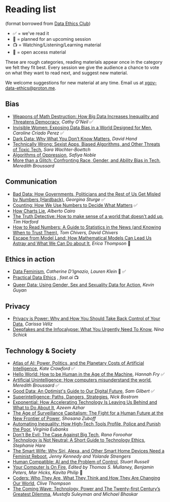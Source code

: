 # Reading list

(format borrowed from [Data Ethics Club](https://github.com/very-good-science/data-ethics-club))

- ✅ = we've read it
- 📅 = planned for an upcoming session
- 📺 = Watching/Listening/Learning material
- 💸 = open access material

These are rough categories, reading materials appear once in the category we felt they fit best.
Every session we give the audience a chance to vote on what they want to read next, and suggest new material.

We welcome suggestions for new material at any time. Email us at [xgov-data-ethics@proton.me](mailto:xgov-data-ethics@proton.me).

## Bias

- [Weapons of Math Destruction: How Big Data Increases Inequality and Threatens Democracy](https://mathbabe.org/), *Cathy O'Neil* ✅
- [Invisible Women: Exposing Data Bias in a World Designed for Men](https://carolinecriadoperez.com/book/invisible-women/), *Caroline Criado Perez* ✅
- [Dark Data: Why What You Don’t Know Matters](https://darkdata.website/), *David Hand*
- [Technically Wrong: Sexist Apps, Biased Algorithms, and Other Threats of Toxic Tech](https://www.sarawb.com/books), *Sara Wachter-Boettch*
- [Algorithms of Oppression](https://safiyaunoble.com/research-writing/), *Safiya Noble*
- [More than a Glitch: Confronting Race, Gender, and Ability Bias in Tech](https://meredithbroussard.com/books/), *Meredith Broussard*

## Communication

- [Bad Data: How Governments, Politicians and the Rest of Us Get Misled by Numbers (Hardback)](https://www.hachette.co.uk/titles/georgina-sturge/bad-data/9780349128603/), *Georgina Sturge* ✅
- [Counting: How We Use Numbers to Decide What Matters](https://www.goodreads.com/book/show/50489326-counting) ✅
- [How Charts Lie](https://albertocairo.com/), *Alberto Cairo*
- [The Truth Detective: How to make sense of a world that doesn't add up](https://timharford.com/books/truthdetective/), *Tim Harford*
- [How to Read Numbers: A Guide to Statistics in the News (and Knowing When to Trust Them)](https://www.howtoreadnumbers.com/), *Tom Chivers, David Chivers*
- [Escape from Model Land: How Mathematical Models Can Lead Us Astray and What We Can Do about It](https://www.ericathompson.co.uk/books/), *Erica Thompson* 📅

## Ethics in action

- [Data Feminism](https://data-feminism.mitpress.mit.edu/), *Catherine D'Ignazio, Lauren Klein* 💸 ✅
- [Practical Data Ethics](https://ethics.fast.ai/) , *fast.ai* 📺
- [Queer Data: Using Gender, Sex and Sexuality Data for Action](https://kevinguyan.com/queer-data/), *Kevin Guyan*

## Privacy

- [Privacy is Power: Why and How You Should Take Back Control of Your Data](https://www.carissaveliz.com/books), *Carissa Véliz*
- [Deepfakes and the Infocalypse: What You Urgently Need To Know](https://ninaschick.org/deepfakes/), *Nina Schick*

## Technology & Society

- [Atlas of AI: Power, Politics, and the Planetary Costs of Artificial Intelligence](https://www.katecrawford.net/index.html), *Kate Crawford* ✅
- [Hello World: How to be Human in the Age of the Machine](https://hannahfry.co.uk/book/hello-world/), *Hannah Fry* ✅
- [Artificial Unintelligence: How computers misunderstand the world](https://meredithbroussard.com/books/), *Meredith Broussard* ✅
- [Good Data: An Optimist's Guide to Our Digital Future](https://gooddataguide.com/), *Sam Gilbert* ✅
- [Superintelligence: Paths, Dangers, Strategies](https://nickbostrom.com/), *Nick Bostrom*
- [Exponential: How Accelerating Technology Is Leaving Us Behind and What to Do About It](https://www.exponentialview.co/p/my-book), *Azeem Azhar*
- [The Age of Surveillance Capitalism: The Fight for a Human Future at the New Frontier of Power](https://shoshanazuboff.com/book/about/), *Shosana Zuboff*
- [Automating Inequality: How High-Tech Tools Profile, Police and Punish the Poor](https://virginia-eubanks.com/automating-inequality/), *Virginia Eubanks*
- [Don't Be Evil: The Case Against Big Tech](https://www.ranaforoohar.com/dontbeevil), *Rana Foroohar*
- [Technology is Not Neutral: A Short Guide to Technology Ethics](https://www.harebrain.co/books), *Stephanie Hare*
- [The Smart Wife: Why Siri, Alexa, and Other Smart Home Devices Need a Feminist Reboot](https://mitpress.mit.edu/9780262542791/the-smart-wife/), *Jenny Kennedy and Yolande Strengers*
- [Human Compatible: AI and the Problem of Control](https://www.penguin.co.uk/books/307948/human-compatible-by-russell-stuart/9780141987507), *Stuart Russell*
- [Your Computer Is On Fire](https://direct.mit.edu/books/edited-volume/5044/Your-Computer-Is-on-Fire), *Edited by Thomas S. Mullaney, Benjamin Peters, Mar Hicks, Kavita Philip* 💸
- [Coders: Who They Are, What They Think and How They Are Changing Our World](https://www.clivethompson.net/), *Clive Thompson*
- [The Coming Wave: Technology, Power and The Twenty-first Century’s Greatest Dilemma](https://www.the-coming-wave.com/), *Mustafa Suleyman and Michael Bhaskar*

